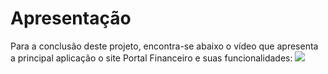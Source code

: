 # Apresentação

Para a conclusão deste projeto, encontra-se abaixo o vídeo que apresenta a principal aplicação o site Portal Financeiro e suas funcionalidades:
 <img src="img/PortalFinanceiro.mp4">

